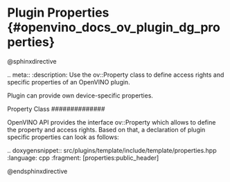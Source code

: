 # Plugin Properties {#openvino_docs_ov_plugin_dg_properties}

@sphinxdirective

.. meta::
   :description: Use the ov::Property class to define access rights and 
                 specific properties of an OpenVINO plugin.


Plugin can provide own device-specific properties.

Property Class
##############

OpenVINO API provides the interface ov::Property which allows to define the property and access rights. Based on that, a declaration of plugin specific properties can look as follows: 

.. doxygensnippet:: src/plugins/template/include/template/properties.hpp
   :language: cpp
   :fragment: [properties:public_header]

@endsphinxdirective

